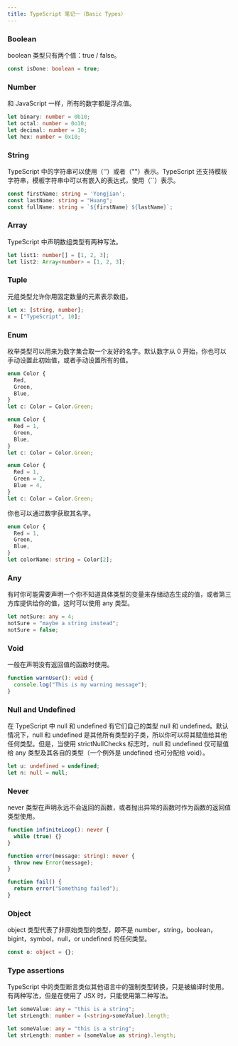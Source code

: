 ```yaml
---
title: TypeScript 笔记一（Basic Types）
---
```


### Boolean

boolean 类型只有两个值：true / false。

```typescript
const isDone: boolean = true;
```

### Number

和 JavaScript 一样，所有的数字都是浮点值。

```typescript
let binary: number = 0b10;
let octal: number = 0o10;
let decimal: number = 10;
let hex: number = 0x10;
```

### String

TypeScript 中的字符串可以使用（''）或者（""）表示。TypeScript 还支持模板字符串，模板字符串中可以有嵌入的表达式，使用（``）表示。

```typescript
const firstName: string = 'Yongjian';
const lastName: string = "Huang";
const fullName: string = `${firstName} ${lastName}`;
```

### Array

TypeScript 中声明数组类型有两种写法。

```typescript
let list1: number[] = [1, 2, 3];
let list2: Array<number> = [1, 2, 3];
```

### Tuple

元组类型允许你用固定数量的元素表示数组。

```typescript
let x: [string, number];
x = ["TypeScript", 10];
```

### Enum

枚举类型可以用来为数字集合取一个友好的名字。默认数字从 0 开始，你也可以手动设置此初始值，或者手动设置所有的值。

```typescript
enum Color {
  Red,
  Green,
  Blue,
}
let c: Color = Color.Green;

enum Color {
  Red = 1,
  Green,
  Blue,
}
let c: Color = Color.Green;

enum Color {
  Red = 1,
  Green = 2,
  Blue = 4,
}
let c: Color = Color.Green;
```

你也可以通过数字获取其名字。

```typescript
enum Color {
  Red = 1,
  Green,
  Blue,
}
let colorName: string = Color[2];
```

### Any

有时你可能需要声明一个你不知道具体类型的变量来存储动态生成的值，或者第三方库提供给你的值，这时可以使用 any 类型。

```typescript
let notSure: any = 4;
notSure = "maybe a string instead";
notSure = false;
```

### Void

一般在声明没有返回值的函数时使用。

```typescript
function warnUser(): void {
  console.log("This is my warning message");
}
```

### Null and Undefined

在 TypeScript 中 null 和 undefined 有它们自己的类型 null 和 undefined。默认情况下，null 和 undefined 是其他所有类型的子类，所以你可以将其赋值给其他任何类型。但是，当使用 strictNullChecks 标志时，null 和 undefined 仅可赋值给 any 类型及其各自的类型（一个例外是 undefined 也可分配给 void）。

```typescript
let u: undefined = undefined;
let n: null = null;
```

### Never

never 类型在声明永远不会返回的函数，或者抛出异常的函数时作为函数的返回值类型使用。

```typescript
function infiniteLoop(): never {
  while (true) {}
}

function error(message: string): never {
  throw new Error(message);
}

function fail() {
  return error("Something failed");
}
```

### Object

object 类型代表了非原始类型的类型，即不是 number，string，boolean，bigint，symbol，null，or undefined 的任何类型。

```typescript
const o: object = {};
```

### Type assertions

TypeScript 中的类型断言类似其他语言中的强制类型转换，只是被编译时使用。有两种写法，但是在使用了 JSX 时，只能使用第二种写法。

```typescript
let someValue: any = "this is a string";
let strLength: number = (<string>someValue).length;

let someValue: any = "this is a string";
let strLength: number = (someValue as string).length;
```
